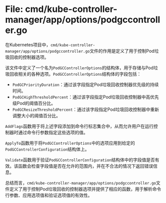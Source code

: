# File: cmd/kube-controller-manager/app/options/podgccontroller.go

在Kubernetes项目中，`cmd/kube-controller-manager/app/options/podgccontroller.go`文件的作用是定义了用于控制Pod垃圾回收的控制器选项。

该文件中定义了一个名为`PodGCControllerOptions`的结构体，用于存储与Pod垃圾回收相关的各种选项。`PodGCControllerOptions`结构体的字段包括：

- `PodGCPriorityDuration`：通过该字段指定Pod垃圾回收控制器优先级的持续时间。
- `PodGCHighThresholdPercent`：通过该字段指定Pod垃圾回收控制器中高优先级Pod的阈值百分比。
- `PodGCResizeThresholdPercent`：通过该字段指定Pod垃圾回收控制器中重新调整大小的阈值百分比。

`AddFlags`函数用于将上述字段添加到命令行标志集合中，从而允许用户在运行控制器时通过命令行参数指定这些选项的值。

`ApplyTo`函数用于将`PodGCControllerOptions`中的选项应用到给定的`PodGCControllerConfiguration`结构体上。

`Validate`函数用于验证`PodGCControllerConfiguration`结构体中的字段值是否有效。该函数会检查字段值是否在允许的范围内，并在不合法的情况下返回错误信息。

总结而言，`cmd/kube-controller-manager/app/options/podgccontroller.go`文件定义了用于控制Pod垃圾回收的控制器选项并提供了相应的函数，用于解析命令行参数、应用选项值和验证选项值的有效性。

